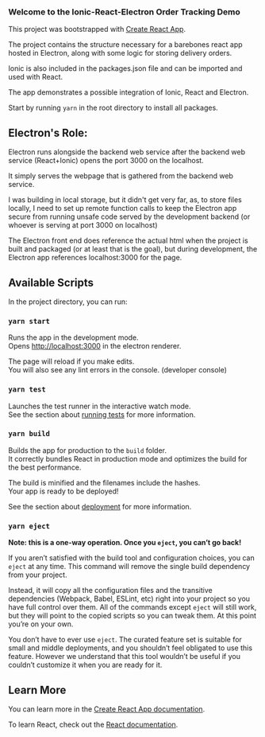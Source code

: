 ### Welcome to the Ionic-React-Electron Order Tracking Demo

This project was bootstrapped with [Create React App](https://github.com/facebook/create-react-app).

The project contains the structure necessary for a barebones react app hosted in Electron, along with some logic for storing delivery orders.

Ionic is also included in the packages.json file and can be imported and used with React.

The app demonstrates a possible integration of Ionic, React and Electron.

Start by running `yarn` in the root directory to install all packages.

## Electron's Role:

Electron runs alongside the backend web service after the backend web service (React+Ionic) opens the port 3000 on the localhost.

It simply serves the webpage that is gathered from the backend web service.

I was building in local storage, but it didn't get very far, as, to store files locally, I need to set up remote function calls to keep the Electron app secure from running unsafe code served by the development backend (or whoever is serving at port 3000 on localhost)

The Electron front end does reference the actual html when the project is built and packaged (or at least that is the goal), but during development, the Electron app references localhost:3000 for the page.


## Available Scripts

In the project directory, you can run:

### `yarn start`

Runs the app in the development mode.<br />
Opens [http://localhost:3000](http://localhost:3000) in the electron renderer.

The page will reload if you make edits.<br />
You will also see any lint errors in the console. (developer console)

### `yarn test`

Launches the test runner in the interactive watch mode.<br />
See the section about [running tests](https://facebook.github.io/create-react-app/docs/running-tests) for more information.

### `yarn build`

Builds the app for production to the `build` folder.<br />
It correctly bundles React in production mode and optimizes the build for the best performance.

The build is minified and the filenames include the hashes.<br />
Your app is ready to be deployed!

See the section about [deployment](https://facebook.github.io/create-react-app/docs/deployment) for more information.

### `yarn eject`

**Note: this is a one-way operation. Once you `eject`, you can’t go back!**

If you aren’t satisfied with the build tool and configuration choices, you can `eject` at any time. This command will remove the single build dependency from your project.

Instead, it will copy all the configuration files and the transitive dependencies (Webpack, Babel, ESLint, etc) right into your project so you have full control over them. All of the commands except `eject` will still work, but they will point to the copied scripts so you can tweak them. At this point you’re on your own.

You don’t have to ever use `eject`. The curated feature set is suitable for small and middle deployments, and you shouldn’t feel obligated to use this feature. However we understand that this tool wouldn’t be useful if you couldn’t customize it when you are ready for it.

## Learn More

You can learn more in the [Create React App documentation](https://facebook.github.io/create-react-app/docs/getting-started).

To learn React, check out the [React documentation](https://reactjs.org/).
